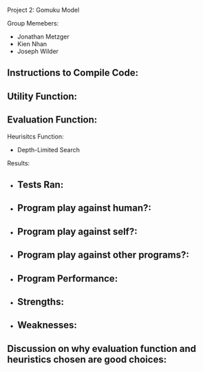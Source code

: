 Project 2: Gomuku Model

Group Memebers: 
- Jonathan Metzger
- Kien Nhan
- Joseph Wilder

Instructions to Compile Code:
- 

Utility Function:
- 

Evaluation Function:
- 

Heurisitcs Function:
- Depth-Limited Search

Results:
- Tests Ran:
	- 
- Program play against human?:
 	-
- Program play against self?:
 	- 
- Program play against other programs?:
	-
- Program Performance:
	-
- Strengths:
	-
- Weaknesses:
	-
	
Discussion on why evaluation function and heuristics chosen are good choices:
- 